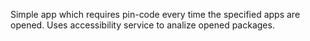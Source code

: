 Simple app which requires pin-code every time the specified apps are opened.
Uses accessibility service to analize opened packages.
